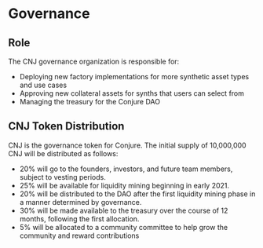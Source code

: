 # Governance

## Role

The CNJ governance organization is responsible for:

* Deploying new factory implementations for more synthetic asset types and use cases
* Approving new collateral assets for synths that users can select from
* Managing the treasury for the Conjure DAO

## CNJ Token Distribution

CNJ is the governance token for Conjure. The initial supply of 10,000,000 CNJ will be distributed as follows:

* 20% will go to the founders, investors, and future team members, subject to vesting periods.
* 25% will be available for liquidity mining beginning in early 2021.
* 20% will be distributed to the DAO after the first liquidity mining phase in a manner determined by governance.
* 30% will be made available to the treasury over the course of 12 months, following the first allocation.
* 5% will be allocated to a community committee to help grow the community and reward contributions 

